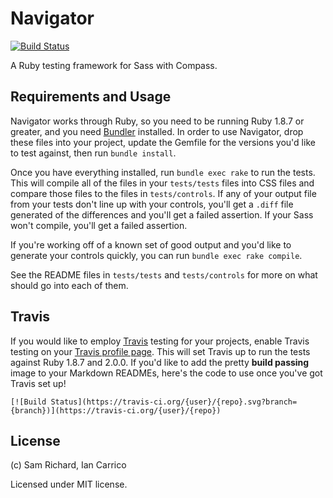 Navigator
=========

[![Build Status](https://travis-ci.org/Team-Sass/navigator.svg?branch=master)](https://travis-ci.org/Team-Sass/navigator)

A Ruby testing framework for Sass with Compass.

## Requirements and Usage

Navigator works through Ruby, so you need to be running Ruby 1.8.7 or greater, and you need [Bundler](http://bundler.io/) installed. In order to use Navigator, drop these files into your project, update the Gemfile for the versions you'd like to test against, then run `bundle install`.

Once you have everything installed, run `bundle exec rake` to run the tests. This will compile all of the files in your `tests/tests` files into CSS files and compare those files to the files in `tests/controls`. If any of your output file from your tests don't line up with your controls, you'll get a `.diff` file generated of the differences and you'll get a failed assertion. If your Sass won't compile, you'll get a failed assertion.

If you're working off of a known set of good output and you'd like to generate your controls quickly, you can run `bundle exec rake compile`.

See the README files in `tests/tests` and `tests/controls` for more on what should go into each of them.

## Travis

If you would like to employ [Travis](https://travis-ci.org/) testing for your projects, enable Travis testing on your [Travis profile page](https://travis-ci.org/profile/). This will set Travis up to run the tests against Ruby 1.8.7 and 2.0.0. If you'd like to add the pretty **build passing** image to your Markdown READMEs, here's the code to use once you've got Travis set up!

`[![Build Status](https://travis-ci.org/{user}/{repo}.svg?branch={branch})](https://travis-ci.org/{user}/{repo})`

## License

(c) Sam Richard, Ian Carrico

Licensed under MIT license.
